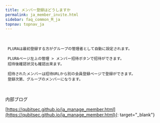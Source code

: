```yaml
---
title: メンバー登録はどうしますか
permalink: ja_member_invite.html
sidebar: faq_common_M_ja
topnav: topnav_ja
---
```


<br />

     PLURAは最初登録する方がグループの管理者として自動に設定されます。

     PLURAページ左上の管理 > メンバー招待ボタンで招待ができます。
     招待後確認状況も確認出来ます。
     
     招待されたメンバーは招待URLから別の会員登録ページで登録ができます。
     登録次第、グループのメンバーになります。

<br />

内部ブログ

[https://qubitsec.github.io/ja_manage_member.html](https://qubitsec.github.io/ja_manage_member.html){: target="_blank"}


